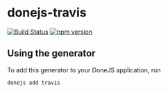 # donejs-travis

[![Build Status](https://travis-ci.org/donejs/donejs-travis.svg?branch=master)](https://travis-ci.org/donejs/donejs-travis)
[![npm version](https://badge.fury.io/js/donejs-travis.svg)](http://badge.fury.io/js/donejs-travis)



## Using the generator

To add this generator to your DoneJS application, run

```
donejs add travis
```
